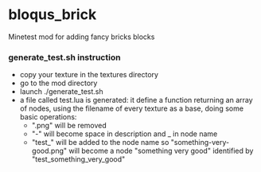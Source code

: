 # bloqus_brick
Minetest mod for adding fancy bricks blocks

### generate_test.sh instruction
* copy your texture in the textures directory
* go to the mod directory
* launch ./generate_test.sh
* a file called test.lua is generated: it define a function returning an array of nodes, using the filename of every texture as a base, doing some basic operations:
  * ".png" will be removed
  * "-" will become space in description and _ in node name
  * "test_" will be added to the node name
  so "something-very-good.png" will become a node "something very good" identified by "test_something_very_good"


